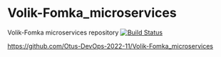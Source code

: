 # Volik-Fomka_microservices
Volik-Fomka microservices repository
[![Build Status](https://travis-ci.com/<your-github-username>/<your-repo-name>.svg?branch=main)](https://travis-ci.com/<your-github-username>/<your-repo-name>)



https://github.com/Otus-DevOps-2022-11/Volik-Fomka_microservices
